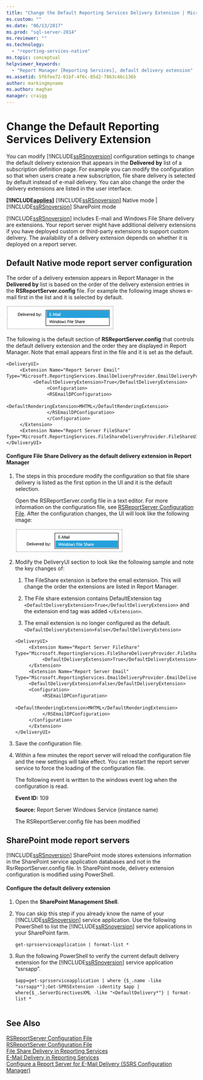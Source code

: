 ```yaml
---
title: "Change the Default Reporting Services Delivery Extension | Microsoft Docs"
ms.custom: ""
ms.date: "06/13/2017"
ms.prod: "sql-server-2014"
ms.reviewer: ""
ms.technology: 
  - "reporting-services-native"
ms.topic: conceptual
helpviewer_keywords: 
  - "Report Manager [Reporting Services], default delivery extension"
ms.assetid: 5f6fee72-01bf-4f6c-85d2-7863c46c136b
author: markingmyname
ms.author: maghan
manager: craigg
---
```

# Change the Default Reporting Services Delivery Extension
  You can modify [!INCLUDE[ssRSnoversion](../../../includes/ssrsnoversion-md.md)] configuration settings to change the default delivery extension that appears in the **Delivered by** list of a subscription definition page. For example you can modify the configuration so that when users create a new subscription, file share delivery is selected by default instead of e-mail delivery. You can also change the order the delivery extensions are listed in the user interface.  
  
 **[!INCLUDE[applies](../../includes/applies-md.md)]**  [!INCLUDE[ssRSnoversion](../../../includes/ssrsnoversion-md.md)] Native mode | [!INCLUDE[ssRSnoversion](../../../includes/ssrsnoversion-md.md)] SharePoint mode  
  
 [!INCLUDE[ssRSnoversion](../../../includes/ssrsnoversion-md.md)] includes E-mail and Windows File Share delivery are extensions. Your report server might have additional delivery extensions if you have deployed custom or third-party extensions to support custom delivery. The availability of a delivery extension depends on whether it is deployed on a report server.  
  
## Default Native mode report server configuration  
 The order of a delivery extension appears in Report Manager in the **Delivered by** list is based on the order of the delivery extension entries in the **RSReportServer.config** file. For example the following image shows e-mail first in the list and it is selected by default.  
  
 ![default list of delivery extensions](../media/ssrs-default-delivery.png "default list of delivery extensions")  
  
 The following is the default section of **RSReportServer.config** that controls the default delivery extension and the order they are displayed in Report Manager. Note that email appears first in the file and it is set as the default.  
  
```  
<DeliveryUI>  
     <Extension Name="Report Server Email" Type="Microsoft.ReportingServices.EmailDeliveryProvider.EmailDeliveryProviderControl,ReportingServicesEmailDeliveryProvider">  
          <DefaultDeliveryExtension>True</DefaultDeliveryExtension>  
               <Configuration>  
               <RSEmailDPConfiguration>  
                    <DefaultRenderingExtension>MHTML</DefaultRenderingExtension>  
               </RSEmailDPConfiguration>  
               </Configuration>  
     </Extension>  
     <Extension Name="Report Server FileShare" Type="Microsoft.ReportingServices.FileShareDeliveryProvider.FileShareUIControl,ReportingServicesFileShareDeliveryProvider"/>  
</DeliveryUI>  
```  
  
#### Configure File Share Delivery as the default delivery extension in Report Manager  
  
1.  The steps in this procedure modify the configuration so that file share delivery is listed as the first option in the UI and it is the default selection.  
  
     Open the RSReportServer.config file in a text editor. For more information on the configuration file, see [RSReportServer Configuration File](../report-server/rsreportserver-config-configuration-file.md). After the configuration changes, the UI will look like the following image:  
  
     ![modified list of delivery extensions](../media/ssrs-modified-delivery.png "modified list of delivery extensions")  
  
2.  Modify the DeliveryUI section to look like the following sample and note the key changes of:  
  
    1.  The FileShare extension is before the email extension. This will change the order the extensions are listed in Report Manager.  
  
    2.  The File share extension contains DefaultExtension tag `<DefaultDeliveryExtension>True</DefaultDeliveryExtension>` and the extension end tag was added `</Extension>`.  
  
    3.  The email extension is no longer configured as the default. `<DefaultDeliveryExtension>False</DefaultDeliveryExtension>`  
  
    ```  
    <DeliveryUI>  
         <Extension Name="Report Server FileShare" Type="Microsoft.ReportingServices.FileShareDeliveryProvider.FileShareUIControl,ReportingServicesFileShareDeliveryProvider">  
              <DefaultDeliveryExtension>True</DefaultDeliveryExtension>  
         </Extension>  
         <Extension Name="Report Server Email" Type="Microsoft.ReportingServices.EmailDeliveryProvider.EmailDeliveryProviderControl,ReportingServicesEmailDeliveryProvider">  
         <DefaultDeliveryExtension>False</DefaultDeliveryExtension>  
         <Configuration>  
              <RSEmailDPConfiguration>  
                   <DefaultRenderingExtension>MHTML</DefaultRenderingExtension>  
              </RSEmailDPConfiguration>  
         </Configuration>  
         </Extension>  
    </DeliveryUI>  
    ```  
  
3.  Save the configuration file.  
  
4.  Within a few minutes the report server will reload the configuration file and the new settings will take effect. You can restart the report server service to force the loading of the configuration file.  
  
     The following event is written to the windows event log when the configuration is read.  
  
     **Event ID:** 109  
  
     **Source:** Report Server Windows Service (instance name)  
  
     The RSReportServer.config file has been modified  
  
## SharePoint mode report servers  
 [!INCLUDE[ssRSnoversion](../../../includes/ssrsnoversion-md.md)] SharePoint mode stores extensions information in the SharePoint service application databases and not in the RsrReportServer.config file. In SharePoint mode, delivery extension configuration is modified using PowerShell.  
  
#### Configure the default delivery extension  
  
1.  Open the **SharePoint Management Shell**.  
  
2.  You can skip this step if you already know the name of your [!INCLUDE[ssRSnoversion](../../../includes/ssrsnoversion-md.md)] service application. Use the following PowerShell to list the [!INCLUDE[ssRSnoversion](../../../includes/ssrsnoversion-md.md)] service applications in your SharePoint farm.  
  
    ```  
    get-sprsserviceapplication | format-list *  
    ```  
  
3.  Run the following PowerShell to verify the current default delivery extension for the [!INCLUDE[ssRSnoversion](../../../includes/ssrsnoversion-md.md)] service application “ssrsapp”.  
  
    ```  
    $app=get-sprsserviceapplication | where {$_.name -like "ssrsapp*"};Get-SPRSExtension -identity $app | where{$_.ServerDirectivesXML -like "<DefaultDelivery*"} | format-list *  
  
    ```  
  
## See Also  
 [RSReportServer Configuration File](../report-server/rsreportserver-config-configuration-file.md)   
 [RSReportServer Configuration File](../report-server/rsreportserver-config-configuration-file.md)   
 [File Share Delivery in Reporting Services](file-share-delivery-in-reporting-services.md)   
 [E-Mail Delivery in Reporting Services](e-mail-delivery-in-reporting-services.md)   
 [Configure a Report Server for E-Mail Delivery &#40;SSRS Configuration Manager&#41;](../../sql-server/install/configure-a-report-server-for-e-mail-delivery-ssrs-configuration-manager.md)  
  
  
